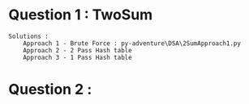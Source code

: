 # Question 1 : TwoSum 
    Solutions : 
        Approach 1 - Brute Force : py-adventure\DSA\2SumApproach1.py
        Approach 2 - 2 Pass Hash table 
        Approach 3 - 1 Pass Hash table 

# Question 2 : 
